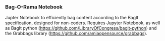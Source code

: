 ### Bag-O-Rama Notebook

Jupter Notebook to efficiently bag content according to the BagIt specification, designed for non-coders. Requires Jupyter Notebook, as well as BagIt python (https://github.com/LibraryOfCongress/bagit-python) and the Grabbags library (https://github.com/amiaopensource/grabbags).
